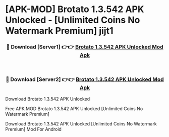 # [APK-MOD] Brotato 1.3.542 APK Unlocked - [Unlimited Coins No Watermark Premium] jijt1



<div align="center">
<h3>🔴 Download [Server1] 👉👉 <a href="https://momento.my/?title=Brotato_1.3.542_APK_Unlocked">Brotato 1.3.542 APK Unlocked Mod Apk</a></h3><br>

<h3>🔴 Download [Server2] 👉👉 <a href="https://momento.my/?title=Brotato_1.3.542_APK_Unlocked">Brotato 1.3.542 APK Unlocked Mod Apk</a></h3>
</div>



Download Brotato 1.3.542 APK Unlocked 

Free APK MOD Brotato 1.3.542 APK Unlocked [Unlimited Coins No Watermark Premium]

Download Brotato 1.3.542 APK Unlocked [Unlimited Coins No Watermark Premium] Mod For Android
